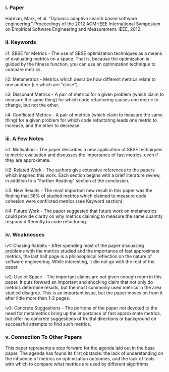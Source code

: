### i. Paper
Harman, Mark, et al. "Dynamic adaptive search based software engineering." Proceedings of the 2012 ACM-IEEE International Symposium on Empirical Software Engineering and Measurement. IEEE, 2012.

### ii. Keywords
ii1: SBSE for Metrics - The use of SBSE optimization techniques as a means of evaluating metrics on a space.  That is, because the optimization is guided by the fitness function, you can use an optimization technique to compare metrics.

ii2: Metametrics - Metrics which describe how different metrics relate to one another (i.e which are "close")

ii3: Dissonant Metrics - A pair of metrics for a given problem (which claim to measure the same thing) for which code refactoring causes one metric to change, but not the other.

ii4: Conflicted Metrics - A pair of metrics (which claim to measure the same thing) for a given problem for which code refactoring leads one metric to increase, and the other to decrease.

### iii. A Few Notes
iii1: Motivation - The paper describes a new application of SBSE techniques to metric evaluation and discusses the importance of fast metrics, even if they are approximate.

iii2: Related Work - The authors give extensive references to the papers which inspired this work.  Each section begins with a brief literature review, in addition to a "Further Reading" section at the conclusion.

iii3: New Results - The most important new result in this paper was the finding that 38% of studied metrics which claimed to measure code cohesion were conflicted metrics (see Keyword section).

iii4: Future Work - The paper suggested that future work on metametrics could provide clarity on why metrics claiming to measure the same quantity respond differently to code refactoring. 


### iv. Weaknesses
iv1: Chasing Rabbits - After spending most of the paper discussing problems with the metrics studied and the importance of fast approximate metrics, the last half page is a philosophical reflection on the nature of software engineering.  While interesting, it did not go with the rest of the paper.

iv2: Use of Space - The important claims are not given enough room in this paper.  It puts forward an important and shocking claim that not only do metrics determine results, but the most commonly used metrics in the area studied disagree.  This is an important issue, but the paper moves on from it after little more than 1-2 pages.

iv3: Concrete Suggestions - The portions of the paper not devoted to the need for metametrics bring up the importance of fast approximate metrics, but offer no concrete suggestions of fruitful directions or background on successful attempts to find such metrics.

### v. Connection To Other Papers
This paper represents a step forward for the agenda laid out in the base paper.  The agenda has found its first obstacle: the lack of understanding on the influence of metrics on optimization outcomes, and the lack of tools with which to compare what metrics are used by different algorithms.
